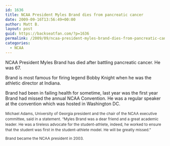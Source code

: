 ```yaml
---
id: 1636
title: NCAA President Myles Brand dies from pancreatic cancer
date: 2009-09-16T13:56:49+00:00
author: Matt B.
layout: post
guid: https://backseatfan.com/?p=1636
permalink: /2009/09/ncaa-president-myles-brand-dies-from-pancreatic-cancer/
categories:
  - NCAA
---
```


<div class="entry">
  <p>
    NCAA President Myles Brand has died after battling pancreatic cancer. He was 67.
  </p>

  <p>
    Brand is most famous for firing legend Bobby Knight when he was the athletic director at Indiana.
  </p>

  <p>
    Brand had been in failing health for sometime, last year was the first year Brand had missed the annual NCAA Convention. He was a regular speaker at the convention which was hosted in Washington DC.
  </p>

  <p style="margin-top: 0px; margin-right: 0px; margin-bottom: 10px; margin-left: 0px; outline-width: 0px; outline-style: initial; outline-color: initial; font-size: 12px; vertical-align: baseline; background-image: initial; background-repeat: initial; background-attachment: initial; -webkit-background-clip: initial; -webkit-background-origin: initial; background-color: transparent; line-height: 17px; color: #333333; background-position: initial initial; padding: 0px; border: 0px initial initial;">
    Michael Adams, University of Georgia president and the chair of the NCAA executive committee, said in a statement. &#8220;Myles Brand was a dear friend and a great academic leader. He was a tireless advocate for the student-athlete, indeed, he worked to ensure that the student was first in the student-athlete model. He will be greatly missed.&#8221;
  </p>

  <p style="margin-top: 0px; margin-right: 0px; margin-bottom: 10px; margin-left: 0px; outline-width: 0px; outline-style: initial; outline-color: initial; font-size: 12px; vertical-align: baseline; background-image: initial; background-repeat: initial; background-attachment: initial; -webkit-background-clip: initial; -webkit-background-origin: initial; background-color: transparent; line-height: 17px; color: #333333; background-position: initial initial; padding: 0px; border: 0px initial initial;">
    Brand became the NCAA president in 2003.
  </p>
</div>
